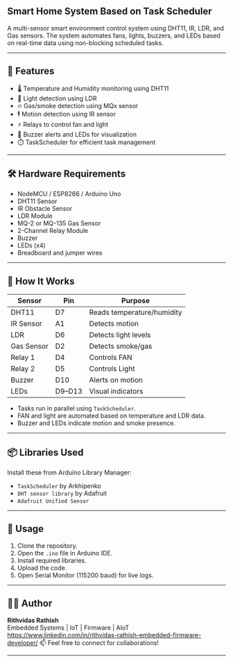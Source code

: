 ## Smart Home System Based on Task Scheduler

A multi-sensor smart environment control system using DHT11, IR, LDR, and Gas sensors. The system automates fans, lights, buzzers, and LEDs based on real-time data using non-blocking scheduled tasks.

---

## 🚀 Features

- 🌡️ Temperature and Humidity monitoring using DHT11
- 🔦 Light detection using LDR
- 🔥 Gas/smoke detection using MQx sensor
- 🕴️ Motion detection using IR sensor
- ⚡ Relays to control fan and light
- 🔔 Buzzer alerts and LEDs for visualization
- ⏱️ TaskScheduler for efficient task management

---

## 🛠️ Hardware Requirements

- NodeMCU / ESP8266 / Arduino Uno
- DHT11 Sensor
- IR Obstacle Sensor
- LDR Module
- MQ-2 or MQ-135 Gas Sensor
- 2-Channel Relay Module
- Buzzer
- LEDs (x4)
- Breadboard and jumper wires

---

## 🧠 How It Works

| Sensor      | Pin     | Purpose                   |
|-------------|---------|---------------------------|
| DHT11       | D7      | Reads temperature/humidity|
| IR Sensor   | A1      | Detects motion            |
| LDR         | D6      | Detects light levels      |
| Gas Sensor  | D2      | Detects smoke/gas         |
| Relay 1     | D4      | Controls FAN              |
| Relay 2     | D5      | Controls Light            |
| Buzzer      | D10     | Alerts on motion          |
| LEDs        | D9–D13  | Visual indicators         |

- Tasks run in parallel using `TaskScheduler`.
- FAN and light are automated based on temperature and LDR data.
- Buzzer and LEDs indicate motion and smoke presence.

---

## 📦 Libraries Used

Install these from Arduino Library Manager:

- `TaskScheduler` by Arkhipenko
- `DHT sensor library` by Adafruit
- `Adafruit Unified Sensor`

---

## 🧪 Usage

1. Clone the repository.
2. Open the `.ino` file in Arduino IDE.
3. Install required libraries.
4. Upload the code.
5. Open Serial Monitor (115200 baud) for live logs.

---

## 👨‍💻 Author

**Rithvidas Rathish**  
Embedded Systems | IoT | Firmware | AIoT  
https://www.linkedin.com/in/rithvidas-rathish-embedded-firmware-developer/
📫 Feel free to connect for collaborations!

---
